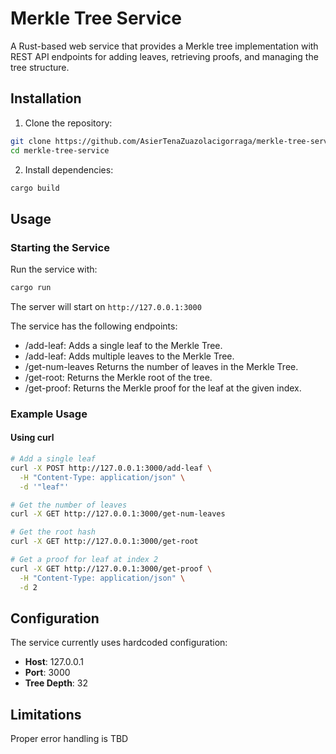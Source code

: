 # Merkle Tree Service

A Rust-based web service that provides a Merkle tree implementation with REST API endpoints for adding leaves, retrieving proofs, and managing the tree structure.

## Installation

1. Clone the repository:
```bash
git clone https://github.com/AsierTenaZuazolacigorraga/merkle-tree-service.git
cd merkle-tree-service
```

2. Install dependencies:
```bash
cargo build
```

## Usage

### Starting the Service

Run the service with:
```bash
cargo run
```

The server will start on `http://127.0.0.1:3000`


The service has the following endpoints:
* /add-leaf: Adds a single leaf to the Merkle Tree.
* /add-leaf: Adds multiple leaves to the Merkle Tree.
* /get-num-leaves Returns the number of leaves in the Merkle Tree.
* /get-root: Returns the Merkle root of the tree.
* /get-proof: Returns the Merkle proof for the leaf at the given index.

### Example Usage

#### Using curl

```bash
# Add a single leaf
curl -X POST http://127.0.0.1:3000/add-leaf \
  -H "Content-Type: application/json" \
  -d '"leaf"'

# Get the number of leaves
curl -X GET http://127.0.0.1:3000/get-num-leaves

# Get the root hash
curl -X GET http://127.0.0.1:3000/get-root

# Get a proof for leaf at index 2
curl -X GET http://127.0.0.1:3000/get-proof \
  -H "Content-Type: application/json" \
  -d 2
```

## Configuration

The service currently uses hardcoded configuration:

- **Host**: 127.0.0.1
- **Port**: 3000
- **Tree Depth**: 32

## Limitations

Proper error handling is TBD